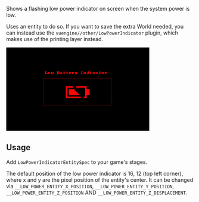 Shows a flashing low power indicator on screen when the system power is low.

Uses an entity to do so. If you want to save the extra World needed, you can instead use the `vuengine//other/LowPowerIndicator` plugin, which makes use of the printing layer instead.

![](https://raw.githubusercontent.com/VUEngine/VUEngine-Plugins/master/entities/LowPowerEntity/preview.png)

## Usage

Add `LowPowerIndicatorEntitySpec` to your game's stages.

The default position of the low power indicator is 16, 12 (top left corner), where x and y are the pixel position of the entity's center. It can be changed via `__LOW_POWER_ENTITY_X_POSITION`, `__LOW_POWER_ENTITY_Y_POSITION`, `__LOW_POWER_ENTITY_Z_POSITION` AND `__LOW_POWER_ENTITY_Z_DISPLACEMENT`.
